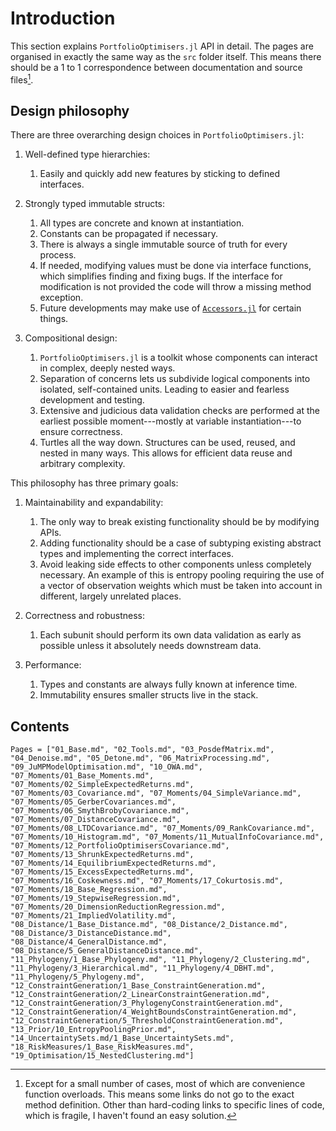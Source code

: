 # Introduction

This section explains `PortfolioOptimisers.jl` API in detail. The pages are organised in exactly the same way as the `src` folder itself. This means there should be a 1 to 1 correspondence between documentation and source files[^1].

## Design philosophy

There are three overarching design choices in `PortfolioOptimisers.jl`:

 1. Well-defined type hierarchies:
    
     1. Easily and quickly add new features by sticking to defined interfaces.

 2. Strongly typed immutable structs:
    
     1. All types are concrete and known at instantiation.
     2. Constants can be propagated if necessary.
     3. There is always a single immutable source of truth for every process.
     4. If needed, modifying values must be done via interface functions, which simplifies finding and fixing bugs. If the interface for modification is not provided the code will throw a missing method exception.
     5. Future developments may make use of [`Accessors.jl`](https://github.com/JuliaObjects/Accessors.jl) for certain things.
 3. Compositional design:
    
     1. `PortfolioOptimisers.jl` is a toolkit whose components can interact in complex, deeply nested ways.
     2. Separation of concerns lets us subdivide logical components into isolated, self-contained units. Leading to easier and fearless development and testing.
     3. Extensive and judicious data validation checks are performed at the earliest possible moment---mostly at variable instantiation---to ensure correctness.
     4. Turtles all the way down. Structures can be used, reused, and nested in many ways. This allows for efficient data reuse and arbitrary complexity.

This philosophy has three primary goals:

 1. Maintainability and expandability:
    
     1. The only way to break existing functionality should be by modifying APIs.
     2. Adding functionality should be a case of subtyping existing abstract types and implementing the correct interfaces.
     3. Avoid leaking side effects to other components unless completely necessary. An example of this is entropy pooling requiring the use of a vector of observation weights which must be taken into account in different, largely unrelated places.

 2. Correctness and robustness:
    
     1. Each subunit should perform its own data validation as early as possible unless it absolutely needs downstream data.
 3. Performance:
    
     1. Types and constants are always fully known at inference time.
     2. Immutability ensures smaller structs live in the stack.

## Contents

```@contents
Pages = ["01_Base.md", "02_Tools.md", "03_PosdefMatrix.md", "04_Denoise.md", "05_Detone.md", "06_MatrixProcessing.md", "09_JuMPModelOptimisation.md", "10_OWA.md", "07_Moments/01_Base_Moments.md", "07_Moments/02_SimpleExpectedReturns.md", "07_Moments/03_Covariance.md", "07_Moments/04_SimpleVariance.md", "07_Moments/05_GerberCovariances.md", "07_Moments/06_SmythBrobyCovariance.md", "07_Moments/07_DistanceCovariance.md", "07_Moments/08_LTDCovariance.md", "07_Moments/09_RankCovariance.md", "07_Moments/10_Histogram.md", "07_Moments/11_MutualInfoCovariance.md", "07_Moments/12_PortfolioOptimisersCovariance.md", "07_Moments/13_ShrunkExpectedReturns.md", "07_Moments/14_EquilibriumExpectedReturns.md", "07_Moments/15_ExcessExpectedReturns.md", "07_Moments/16_Coskewness.md", "07_Moments/17_Cokurtosis.md", "07_Moments/18_Base_Regression.md", "07_Moments/19_StepwiseRegression.md", "07_Moments/20_DimensionReductionRegression.md", "07_Moments/21_ImpliedVolatility.md", "08_Distance/1_Base_Distance.md", "08_Distance/2_Distance.md", "08_Distance/3_DistanceDistance.md", "08_Distance/4_GeneralDistance.md", "08_Distance/5_GeneralDistanceDistance.md", "11_Phylogeny/1_Base_Phylogeny.md", "11_Phylogeny/2_Clustering.md", "11_Phylogeny/3_Hierarchical.md", "11_Phylogeny/4_DBHT.md", "11_Phylogeny/5_Phylogeny.md", "12_ConstraintGeneration/1_Base_ConstraintGeneration.md", "12_ConstraintGeneration/2_LinearConstraintGeneration.md", "12_ConstraintGeneration/3_PhylogenyConstraintGeneration.md", "12_ConstraintGeneration/4_WeightBoundsConstraintGeneration.md", "12_ConstraintGeneration/5_ThresholdConstraintGeneration.md", "13_Prior/10_EntropyPoolingPrior.md", "14_UncertaintySets.md/1_Base_UncertaintySets.md", "18_RiskMeasures/1_Base_RiskMeasures.md", "19_Optimisation/15_NestedClustering.md"]
```

[^1]: Except for a small number of cases, most of which are convenience function overloads. This means some links do not go to the exact method definition. Other than hard-coding links to specific lines of code, which is fragile, I haven't found an easy solution.
